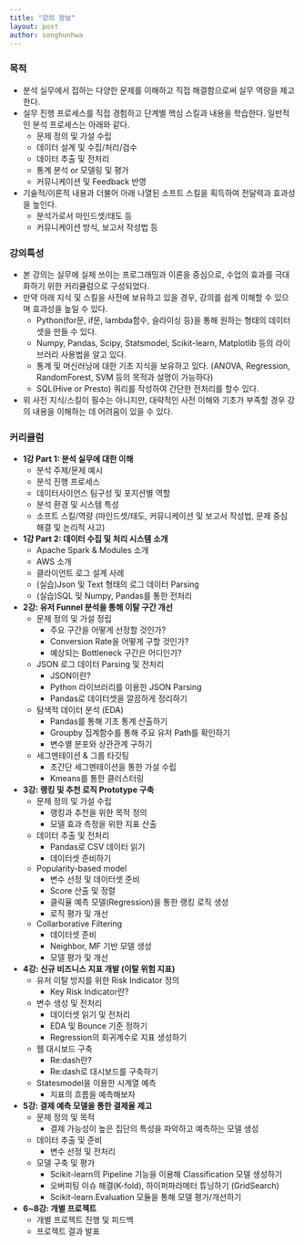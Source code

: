 ```yaml
---
title: "강의 정보"
layout: post
author: songhunhwa
---
```


### 목적
- 분석 실무에서 접하는 다양한 문제를 이해하고 직접 해결함으로써 실무 역량을 제고한다.
- 실무 진행 프로세스를 직접 경험하고 단계별 핵심 스킬과 내용을 학습한다. 일반적인 분석 프로세스는 아래와 같다.
	- 문제 정의 및 가설 수립
	- 데이터 설계 및 수집/처리/검수
	- 데이터 추출 및 전처리
	- 통계 분석 or 모델링 및 평가
	- 커뮤니케이션 및 Feedback 반영
- 기술적/이론적 내용과 더불어 아래 나열된 소프트 스킬을 획득하여 전달력과 효과성을 높인다.
	- 분석가로서 마인드셋/태도 등
	- 커뮤니케이션 방식, 보고서 작성법 등

### 강의특성
- 본 강의는 실무에 실제 쓰이는 프로그래밍과 이론을 중심으로, 수업의 효과를 극대화하기 위한 커리큘럼으로 구성되었다.
- 만약 아래 지식 및 스킬을 사전에 보유하고 있을 경우, 강의를 쉽게 이해할 수 있으며 효과성을 높일 수 있다.
	- Python(for문, if문, lambda함수, 슬라이싱 등)을 통해 원하는 형태의 데이터셋을 만들 수 있다.
	- Numpy, Pandas, Scipy, Statsmodel, Scikit-learn, Matplotlib 등의 라이브러리 사용법을 알고 있다.
	- 통계 및 머신러닝에 대한 기초 지식을 보유하고 있다. (ANOVA, Regression, RandomForest, SVM 등의 목적과 설명이 가능하다)
	- SQL(Hive or Presto) 쿼리를 작성하여 간단한 전처리를 할수 있다.
- 위 사전 지식/스킬이 필수는 아니지만, 대략적인 사전 이해와 기초가 부족할 경우 강의 내용을 이해하는 데 어려움이 있을 수 있다. 	

### 커리큘럼
- **1강 Part 1: 분석 실무에 대한 이해**
	- 분석 주제/문제 예시
	- 분석 진행 프로세스
	- 데이터사이언스 팀구성 및 포지션별 역할
	- 분석 환경 및 시스템 특성
	- 소프트 스킬/역량 (마인드셋/태도, 커뮤니케이션 및 보고서 작성법, 문제 중심 해결 및 논리적 사고)
- **1강 Part 2: 데이터 수집 및 처리 시스템 소개**
	- Apache Spark & Modules 소개
	- AWS 소개
	- 클라이언트 로그 설계 사례 
	- (실습)Json 및 Text 형태의 로그 데이터 Parsing
	- (실습)SQL 및 Numpy, Pandas를 통한 전처리 
- **2강: 유저 Funnel 분석을 통해 이탈 구간 개선**
	- 문제 정의 및 가설 정립
		- 주요 구간을 어떻게 선정할 것인가?
		- Conversion Rate을 어떻게 구할 것인가?
		- 예상되는 Bottleneck 구간은 어디인가?
	- JSON 로그 데이터 Parsing 및 전처리
		- JSON이란?
		- Python 라이브러리를 이용한 JSON Parsing
		- Pandas로 데이터셋을 깔끔하게 정리하기 
	- 탐색적 데이터 분석 (EDA)
		- Pandas를 통해 기초 통계 산출하기
		- Groupby 집계함수를 통해 주요 유저 Path를 확인하기
		- 변수별 분포와 상관관계 구하기
	- 세그멘테이션 & 그룹 타깃팅
		- 초간단 세그멘테이션을 통한 가설 수립
		- Kmeans를 통한 클러스터링
- **3강: 랭킹 및 추천 로직 Prototype 구축**
	- 문제 정의 및 가설 수립
		- 랭킹과 추천을 위한 목적 정의
		- 모델 효과 측정을 위한 지표 산출
	- 데이터 추출 및 전처리
		- Pandas로 CSV 데이터 읽기
		- 데이터셋 준비하기
	- Popularity-based model
		- 변수 선정 및 데이터셋 준비
		- Score 산출 및 정렬	
		- 클릭율 예측 모델(Regression)을 통한 랭킹 로직 생성
		- 로직 평가 및 개선
	- Collarborative Filtering
		- 데이터셋 준비
		- Neighbor, MF 기반 모델 생성
		- 모델 평가 및 개선
- **4강: 신규 비즈니스 지표 개발 (이탈 위험 지표)**
	- 유저 이탈 방지를 위한 Risk Indicator 정의
		- Key Risk Indicator란?
	- 변수 생성 및 전처리
		- 데이터셋 읽기 및 전처리
		- EDA 및 Bounce 기준 정하기
		- Regression의 회귀계수로 지표 생성하기
	- 웹 대시보드 구축
		- Re:dash란?
		- Re:dash로 대시보드를 구축하기
	- Statesmodel을 이용한 시계열 예측
		- 지표의 흐름을 예측해보자
- **5강: 결제 예측 모델을 통한 결제율 제고**
	- 문제 정의 및 목적
		- 결제 가능성이 높은 집단의 특성을 파악하고 예측하는 모델 생성
	- 데이터 추출 및 준비
		- 변수 선정 및 전처리
	- 모델 구축 및 평가
		- Scikit-learn의 Pipeline 기능을 이용해 Classification 모델 생성하기
		- 오버피팅 이슈 해결(K-fold), 하이퍼파라메터 튜닝하기 (GridSearch)      
		- Scikit-learn.Evaluation 모듈을 통해 모델 평가/개선하기
- **6~8강: 개별 프로젝트**
	- 개별 프로젝트 진행 및 피드백
	- 프로젝트 결과 발표
